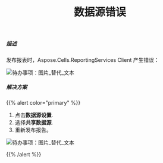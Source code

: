 ﻿---
title: 数据源错误
type: docs
weight: 20
url: /zh/reportingservices/data-source-error/
---
##### **描述**
发布报表时，Aspose.Cells.ReportingServices Client 产生错误：

![待办事项：图片_替代_文本](data-source-error_1.png)
##### **解决方案**
{{% alert color="primary" %}} 

1. 点击**数据源设置**.
1. 选择**共享数据源**.
1. 重新发布报告。

![待办事项：图片_替代_文本](data-source-error_2.png)

{{% /alert %}}
